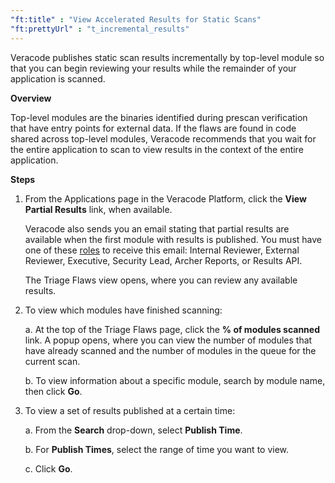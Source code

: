 ```yaml
---
"ft:title" : "View Accelerated Results for Static Scans"
"ft:prettyUrl" : "t_incremental_results"
---
```

Veracode publishes static scan results incrementally by top-level module so that you can begin reviewing your results while the remainder of your application is scanned.

<p font-size="13pt"><b>Overview</b></p>
Top-level modules are the binaries identified during prescan verification that have entry points for external data. If the flaws are found in code shared across top-level modules, Veracode recommends that you wait for the entire application to scan to view results in the context of the entire application.

<p font-size="13pt"><b>Steps</b></p>

1. From the Applications page in the Veracode Platform, click the **View Partial Results** link, when available.

    Veracode also sends you an email stating that partial results are available when the first module with results is published. You must have one of these [roles](https://docs.veracode.com/r/c_role_permissions) to receive this email: Internal Reviewer, External Reviewer, Executive, Security Lead, Archer Reports, or Results API.

    The Triage Flaws view opens, where you can review any available results.

2. To view which modules have finished scanning:

     a. At the top of the Triage Flaws page, click the **% of modules scanned** link. A popup opens, where you can view the number of modules that have already scanned and the number of modules in the queue for the current scan.

     b. To view information about a specific module, search by module name, then click **Go**.

3. To view a set of results published at a certain time:

     a. From the **Search** drop-down, select **Publish Time**.

     b. For **Publish Times**, select the range of time you want to view.

     c. Click **Go**.


